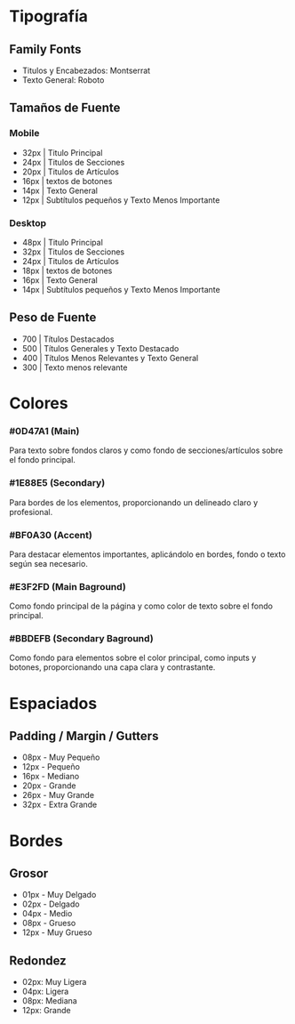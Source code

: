# Tipografía

## Family Fonts

- Titulos y Encabezados: Montserrat
- Texto General: Roboto

## Tamaños de Fuente

### Mobile

- 32px | Titulo Principal
- 24px | Titulos de Secciones
- 20px | Titulos de Artículos
- 16px | textos de botones
- 14px | Texto General
- 12px | Subtítulos pequeños y Texto Menos Importante

### Desktop

- 48px | Titulo Principal
- 32px | Titulos de Secciones
- 24px | Titulos de Artículos
- 18px | textos de botones
- 16px | Texto General
- 14px | Subtítulos pequeños y Texto Menos Importante

## Peso de Fuente

- 700 | Títulos Destacados
- 500 | Títulos Generales y Texto Destacado
- 400 | Títulos Menos Relevantes y Texto General
- 300 | Texto menos relevante

# Colores

### #0D47A1 (Main)

Para texto sobre fondos claros y como fondo de secciones/artículos sobre el fondo principal.

### #1E88E5 (Secondary)

Para bordes de los elementos, proporcionando un delineado claro y profesional.

### #BF0A30 (Accent)

Para destacar elementos importantes, aplicándolo en bordes, fondo o texto según sea necesario.

### #E3F2FD (Main Baground)

Como fondo principal de la página y como color de texto sobre el fondo principal.

### #BBDEFB (Secondary Baground)

Como fondo para elementos sobre el color principal, como inputs y botones, proporcionando una capa clara y contrastante.

# Espaciados

## Padding / Margin / Gutters

- 08px - Muy Pequeño
- 12px - Pequeño
- 16px - Mediano
- 20px - Grande
- 26px - Muy Grande
- 32px - Extra Grande

# Bordes

## Grosor

- 01px - Muy Delgado
- 02px - Delgado
- 04px - Medio
- 08px - Grueso
- 12px - Muy Grueso

## Redondez

- 02px: Muy Ligera
- 04px: Ligera
- 08px: Mediana
- 12px: Grande
